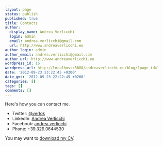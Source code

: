 ```yaml
---
layout: page
status: publish
published: true
title: Contacts
author:
  display_name: Andrea Verlicchi
  login: admin
  email: andrea.verlicchi@gmail.com
  url: http://www.andreaverlicchi.eu
author_login: admin
author_email: andrea.verlicchi@gmail.com
author_url: http://www.andreaverlicchi.eu
wordpress_id: 16
wordpress_url: http://localhost:8888/andreaverlicchi.eu/blog/?page_id=16
date: '2012-09-23 23:22:45 +0200'
date_gmt: '2012-09-23 22:22:45 +0200'
categories: []
tags: []
comments: []
---
```

Here's how you can contact me.

* Twitter: [@verlok](https://twitter.com/verlok)
* LinkedIn: [Andrea Verlicchi](http://www.linkedin.com/in/andreaverlicchi)
* Facebook: [andrea.verlicchi](http://www.facebook.com/andrea.verlicchi)
* Phone: +39.329.0644530

You may want to <a href="http://dl.dropbox.com/u/31950802/andrea_verlicchi_cv.pdf">download my CV</a>.
